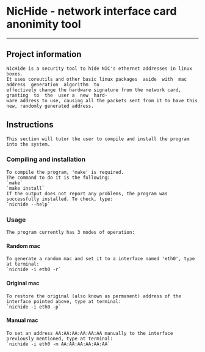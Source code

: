 # NicHide - network interface card anonimity tool
-----

## Project information
    NicHide is a security tool to hide NIC's ethernet addresses in linux boxes.
    It uses coreutils and other basic linux packages  aside  with  mac  address  generation  algorithm  to
    effectively change the hardware signature from the network card,  granting  to  the  user a  new  hard-
    ware address to use, causing all the packets sent from it to have this new, randomly generated address.

## Instructions
    This section will tutor the user to compile and install the program into the system.

### Compiling and installation
    To compile the program, 'make' is required.
    The command to do it is the following:
    `make`
    `make install`
    If the output does not report any problems, the program was successfully installed. To check, type:
    `nichide --help`

### Usage
    The program currently has 3 modes of operation:

#### Random mac
    To generate a random mac and set it to a interface named 'eth0', type at terminal:
    `nichide -i eth0 -r`

#### Original mac
    To restore the original (also known as permanent) address of the interface pointed above, type at terminal:
    `nichide -i eth0 -p`

#### Manual mac
    To set an address AA:AA:AA:AA:AA:AA manually to the interface previously mentioned, type at terminal:
    `nichide -i eth0 -m AA:AA:AA:AA:AA:AA`

